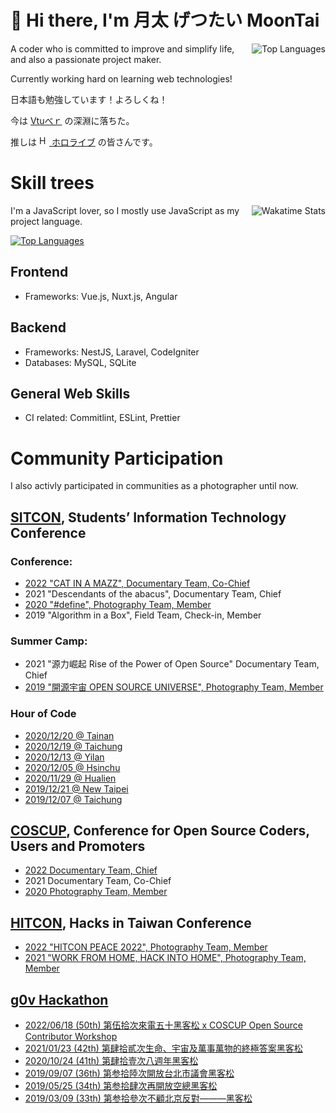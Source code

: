 # 👋 Hi there, I'm 月太 げつたい MoonTai

[<img align="right" alt="Top Languages" src="https://github-readme-stats.vercel.app/api?username=moontai0724&show_icons=true&theme=transparent">](https://github.com/anuraghazra/github-readme-stats)

A coder who is committed to improve and simplify life, and also a passionate project maker.

Currently working hard on learning web technologies!

日本語も勉強しています！よろしくね！

今は [Vtuべｒ](https://twitter.com/momosuzunene/status/1291251723495813121) の深淵に落ちた。

推しは [<img height="16" alt="Hololive LOGO" src="https://user-images.githubusercontent.com/25532663/219111940-87d0f493-4547-4f38-aaaa-52b321386cd0.png"> ホロライブ](https://www.hololive.tv/) の皆さんです。


# Skill trees

[<img align="right" alt="Wakatime Stats" src="https://github-readme-stats.vercel.app/api/wakatime?username=moontai0724&layout=compact&theme=transparent">](https://wakatime.com/@moontai0724)

I'm a JavaScript lover, so I mostly use JavaScript as my project language.

[<img alt="Top Languages" src="https://github-readme-stats.vercel.app/api/top-langs/?username=moontai0724&langs_count=10&layout=compact&exclude_repo=security-challange-php-codeigniter&theme=transparent">](https://github.com/anuraghazra/github-readme-stats)

## Frontend

- Frameworks: Vue.js, Nuxt.js, Angular

## Backend

- Frameworks: NestJS, Laravel, CodeIgniter
- Databases: MySQL, SQLite

## General Web Skills

- CI related: Commitlint, ESLint, Prettier

# Community Participation

I also activly participated in communities as a photographer until now.

## [SITCON](https://sitcon.org/), Students’ Information Technology Conference

### Conference: 

- [2022 "CAT IN A MAZZ", Documentary Team, Co-Chief](https://www.flickr.com/photos/moontai0724/galleries/72157721196962002/)
- 2021 "Descendants of the abacus", Documentary Team, Chief
- [2020 "#define", Photography Team, Member](https://www.flickr.com/photos/moontai0724/galleries/72157720408380329/)
- 2019 "Algorithm in a Box", Field Team, Check-in, Member

### Summer Camp:

- 2021 "源力崛起 Rise of the Power of Open Source" Documentary Team, Chief
- [2019 "開源宇宙 OPEN SOURCE UNIVERSE", Photography Team, Member](https://www.flickr.com/photos/moontai0724/galleries/72157720408371769/)

### Hour of Code

- [2020/12/20 @ Tainan](https://www.flickr.com/photos/moontai0724/galleries/72157720412268596/)
- [2020/12/19 @ Taichung](https://www.flickr.com/photos/moontai0724/galleries/72157720412268091/)
- [2020/12/13 @ Yilan](https://www.flickr.com/photos/moontai0724/galleries/72157720406127833/)
- [2020/12/05 @ Hsinchu](https://www.flickr.com/photos/moontai0724/galleries/72157720412266821/)
- [2020/11/29 @ Hualien](https://www.flickr.com/photos/moontai0724/galleries/72157720412266191/)
- [2019/12/21 @ New Taipei](https://www.flickr.com/photos/moontai0724/galleries/72157720408379329/)
- [2019/12/07 @ Taichung](https://www.flickr.com/photos/moontai0724/galleries/72157720408379034/)

## [COSCUP](https://coscup.org/), Conference for Open Source Coders, Users and Promoters

- [2022 Documentary Team, Chief](https://www.flickr.com/photos/moontai0724/galleries/72157721189799111/)
- 2021 Documentary Team, Co-Chief
- [2020 Photography Team, Member](https://www.flickr.com/photos/moontai0724/galleries/72157720418812527/)

## [HITCON](https://hitcon.org/), Hacks in Taiwan Conference

- [2022 "HITCON PEACE 2022", Photography Team, Member](https://www.flickr.com/photos/moontai0724/galleries/72157721238242595/)
- [2021 "WORK FROM HOME, HACK INTO HOME", Photography Team, Member](https://www.flickr.com/photos/moontai0724/galleries/72157720406129553/)

## [g0v Hackathon](https://jothon.g0v.tw)

- [2022/06/18 (50th) 第伍拾次來電五十黑客松 x COSCUP Open Source Contributor Workshop](https://www.flickr.com/photos/moontai0724/galleries/72157721238241485/)
- [2021/01/23 (42th) 第肆拾貳次生命、宇宙及萬事萬物的終極答案黑客松](https://www.flickr.com/photos/moontai0724/galleries/72157720408385464/)
- [2020/10/24 (41th) 第肆拾壹次八週年黑客松](https://www.flickr.com/photos/moontai0724/galleries/72157720408381334/)
- [2019/09/07 (36th) 第参拾陸次開放台北市議會黑客松](https://www.flickr.com/photos/moontai0724/galleries/72157720408372019/)
- [2019/05/25 (34th) 第参拾肆次再開放空總黑客松](https://www.flickr.com/photos/moontai0724/galleries/72157720412255116/)
- [2019/03/09 (33th) 第参拾參次不顧北京反對———黑客松](https://www.flickr.com/photos/moontai0724/galleries/72157720412254721/)

